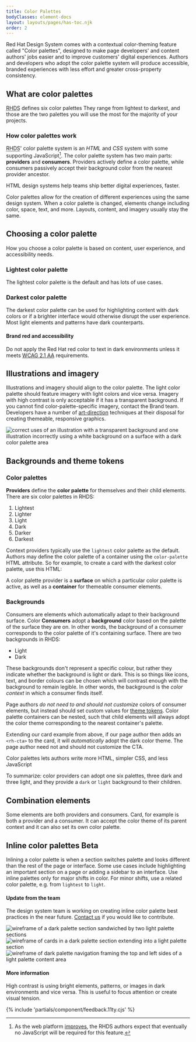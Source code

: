 ```yaml
---
title: Color Palettes
bodyClasses: element-docs
layout: layouts/pages/has-toc.njk
order: 2
---
```

<link rel="stylesheet"
      data-helmet
      href="/assets/packages/@rhds/elements/elements/rh-pagination/rh-pagination-lightdom.css">
<link rel="stylesheet"
      data-helmet
      href="/assets/packages/@rhds/elements/elements/rh-tile/rh-tile-lightdom.css">
<link rel="stylesheet"
      data-helmet
      href="../color-palettes.css">

<script type="module" data-helmet>
  import '/assets/javascript/elements/uxdot-pattern.js';
  import '@rhds/elements/lib/elements/rh-context-demo/rh-context-demo.js';
  import '@rhds/elements/rh-accordion/rh-accordion.js';
  import '@rhds/elements/rh-audio-player/rh-audio-player.js';
  import '@rhds/elements/rh-blockquote/rh-blockquote.js';
  import '@rhds/elements/rh-button/rh-button.js';
  import '@rhds/elements/rh-card/rh-card.js';
  import '@rhds/elements/rh-cta/rh-cta.js';
  import '@rhds/elements/rh-pagination/rh-pagination.js';
  import '@rhds/elements/rh-tabs/rh-tabs.js';
  import '@rhds/elements/rh-tag/rh-tag.js';
  import '@rhds/elements/rh-tile/rh-tile.js';
</script>

Red Hat Design System comes with a contextual color-theming feature called 
"Color palettes", designed to make page developers' and content authors' jobs
easier and to improve customers' digital experiences. Authors and developers who
adopt the color palette system will produce accessible, branded experiences with 
less effort and greater cross-property consistency.

## What are color palettes

<abbr title="red hat design system">RHDS</abbr> defines six color palettes They range from lightest to darkest, and those
are the two palettes you will use the most for the majority of your projects.

<uxdot-pattern id="elements-grid" src="./patterns/collage.html">
</uxdot-pattern>

### How color palettes work

<abbr title="red hat design system">RHDS</abbr>' color palette system is an 
*HTML* and *CSS* system with some supporting JavaScript[^1].
The color palette system has two main parts: **providers** and **consumers**. 
Providers actively define a color palette, while consumers passively accept 
their background color from the nearest provider ancestor.

<rh-card class="pullquote-card right">
  <rh-blockquote>HTML design systems help teams ship better digital experiences, 
    faster.</rh-blockquote>
</rh-card>

Color palettes allow for the creation of different experiences using the same 
design system. When a color palette is changed, elements change including color, 
space, text, and more. Layouts, content, and imagery usually stay the same.

## Choosing a color palette

How you choose a color palette is based on content, user experience, and 
accessibility needs.

### Lightest color palette

The lightest color palette is the default and has lots of use cases.

### Darkest color palette

The darkest color palette can be used for highlighting content with dark colors 
or if a brighter interface would otherwise disrupt the user experience. Most 
light elements and patterns have dark counterparts.

<rh-alert state="warning">
  <h4 slot="header">Brand red and accessibility</h4>

  Do not apply the Red Hat red color to text in dark environments unless it 
  meets [WCAG 2.1 AA][wcag21aa] requirements.

</rh-alert>

## Illustrations and imagery

Illustrations and imagery should align to the color palette. The light color 
palette should feature imagery with light colors and vice versa. Imagery with 
high contrast is only acceptable if it has a transparent background. If you 
cannot find color-palette-specific imagery, contact the Brand team. Developers
have a number of [art-direction][artdirection] techniques at their disposal for
creating themeable, responsive graphics.

<uxdot-example>
  <img alt="correct uses of an illustration with a transparent background and one illustration incorrectly using a white background on a surface with a dark color palette area"
       src="/assets/theming/illustrations-and-imagery.png">
</uxdot-example>

## Backgrounds and theme tokens

### Color palettes

**Providers** define the **color palette** for themselves and their child 
elements. There are six color palettes in RHDS:

<ol class="tile-grid">
  <li><rh-tile color-palette="lightest">Lightest</rh-tile></li>
  <li><rh-tile color-palette="lighter">Lighter</rh-tile></li>
  <li><rh-tile color-palette="light">Light</rh-tile></li>
  <li><rh-tile color-palette="dark">Dark</rh-tile></li>
  <li><rh-tile color-palette="darker">Darker</rh-tile></li>
  <li><rh-tile color-palette="darkest">Darkest</rh-tile></li>
</ol>

Context providers typically use the `lightest` color palette as the default. 
Authors may define the color palette of a container using the `color-palette` 
HTML attribute. So for example, to create a card with the darkest color palette, 
use this HTML:

<uxdot-pattern class="card-snippet-grid"
               src="./patterns/card-default-vs-set-palette.html"
               full-height="">
</uxdot-pattern>

A color palette provider is a **surface** on which a particular color palette is
active, as well as a **container** for themeable consumer elements.

### Backgrounds

Consumers are elements which automatically adapt to their background surface.
Color **Consumers** adopt a **background** color based on the palette of the 
surface they are on. In other words, the background of a consumer corresponds to 
the color palette of it's containing surface. There are two backgrounds in RHDS:

<ul class="surface-grid">
  <li>
    <rh-card class="icon-card" color-palette="lightest">
      <rh-icon slot="header" icon="sun"></rh-icon>
      <span slot="header">Light</span>
    </rh-card>
  </li>

  <li>
    <rh-card class="icon-card" color-palette="darkest">
      <rh-icon slot="header" icon="umbrella"></rh-icon>
      <span slot="header">Dark</span>
    </rh-card></li>
</ul>

These backgrounds don't represent a specific colour, but rather they indicate 
whether the background is light or dark. This is so things like icons, text,
and border colours can be chosen which will contrast enough with the background
to remain legible. In other words, the background is the *color context* in
which a consumer finds itself.

<rh-alert>Page authors *do not need to and should not customize* colors of 
  consumer elements, but instead should set custom values for [theme 
  tokens][theming]. Color palette containers can be nested, such that child 
  elements will always adopt the color theme corresponding to the nearest 
  container's palette.</rh-alert>

Extending our card example from above, if our page author then adds an 
`<rh-cta>` to the card, it will *automatically* adopt the dark color theme. The 
page author need not and should not customize the CTA.

<uxdot-pattern class="card-snippet-grid"
               src="./patterns/card-child-consumers.html"
               full-height="">
</uxdot-pattern>

<rh-card class="pullquote-card right">
  <rh-blockquote>Color palettes lets authors write more HTML, simpler CSS, and 
    less JavaScript</rh-blockquote>
</rh-card>

To summarize: color providers can adopt one six palettes, three dark and 
three light, and they provide a `dark` or `light` background to their children.

## Combination elements

Some elements are both providers and consumers. Card, for example is both a 
provider and a consumer. It can accept the color theme of its parent context and 
it can also set its own color palette.

<uxdot-pattern class="card-snippet-grid"
               src="./patterns/card-consumer-provider.html"
               full-height="">
</uxdot-pattern>

## Inline color palettes  <rh-tag color="purple">Beta</rh-tag>

Inlining a color palette is when a section switches palette and looks different 
than the rest of the page or interface. Some use cases include highlighting an 
important section on a page or adding a sidebar to an interface. Use inline 
palettes only for major shifts in color. For minor shifts, use a related color 
palette, e.g. from `lightest` to `light`.

<rh-alert>
  <h4 slot="header">Update from the team</h4>

  The design system team is working on creating inline color palette best 
  practices in the near future. [Contact us][contact] if you would like to 
  contribute.

</rh-alert>

<uxdot-example color-palette="lighter">
  <img alt="wireframe of a dark palette section sandwiched by two light palette sections"
       src="/assets/theming/inline-theming-1.png">
</uxdot-example>

<uxdot-example color-palette="lighter">
  <img alt="wireframe of cards in a dark palette section extending into a light palette section"
       src="/assets/theming/inline-theming-2.png">
</uxdot-example>

<uxdot-example color-palette="lighter">
  <img alt="wireframe of dark palette navigation framing the top and left sides of a light palette content area"
       src="/assets/theming/inline-theming-3.png">
</uxdot-example>

<rh-alert>
  <h4 slot="header">More information</h4>
  <p>High contrast is using bright elements, patterns, or images in dark
     environments and vice versa. This is useful to focus attention or create
     visual tension.</p>
</rh-alert>

{% include 'partials/component/feedback.11ty.cjs' %}

[^1]: As the web platform [improves][wpt], the <abbr>RHDS</abbr> authors expect that eventually no JavaScript will be required for this feature.

[wpt]: https://results.web-platform-tests.org/results/css/css-values/attr-container-style-query.html?label=experimental&label=master&aligned
[contact]: https://github.com/RedHat-UX/red-hat-design-system/discussions
[artdirection]: /theming/developers/#art-direction
[theming]: /theming/customizing/
[wcag21aa]: https://www.w3.org/WAI/WCAG21/Understanding/

